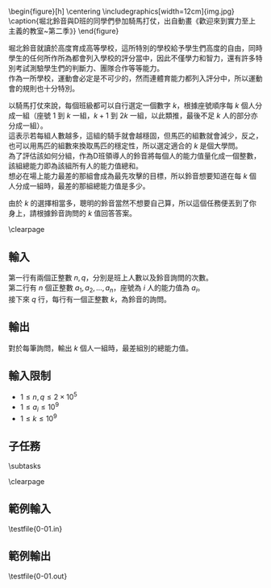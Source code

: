#

\begin{figure}[h]
\centering
\includegraphics[width=12cm]{img.jpg}
\caption{堀北鈴音與D班的同學們參加騎馬打仗，出自動畫《歡迎來到實力至上主義的教室~第二季》}
\end{figure}

堀北鈴音就讀於高度育成高等學校，這所特別的學校給予學生們高度的自由，同時學生的任何所作所為都會列入學校的評分當中，因此不僅學力和智力，還有許多特別考試測驗學生們的判斷力、團隊合作等等能力。\
作為一所學校，運動會必定是不可少的，然而連體育能力都列入評分中，所以運動會的規則也十分特別。

以騎馬打仗來說，每個班級都可以自行選定一個數字 $k$，根據座號順序每 $k$ 個人分成一組（座號 $1$ 到 $k$ 一組，$k+1$ 到 $2k$ 一組，以此類推，最後不足 $k$ 人的部分亦分成一組）。\
這表示若每組人數越多，這組的騎手就會越穩固，但馬匹的組數就會減少，反之，也可以用馬匹的組數來換取馬匹的穩定性，所以選定適合的 $k$ 是個大學問。\
為了評估該如何分組，作為D班領導人的鈴音將每個人的能力值量化成一個整數，該組總能力即為該組所有人的能力值總和。\
想必在場上能力最差的那組會成為最先攻擊的目標，所以鈴音想要知道在每 $k$ 個人分成一組時，最差的那組總能力值是多少。

由於 $k$ 的選擇相當多，聰明的鈴音當然不想要自己算，所以這個任務便丟到了你身上，請根據鈴音詢問的 $k$ 值回答答案。

\clearpage

## 輸入
第一行有兩個正整數 $n, q$，分別是班上人數以及鈴音詢問的次數。\
第二行有 $n$ 個正整數 $a_1, a_2, \dots, a_n$，座號為 $i$ 人的能力值為 $a_i$。\
接下來 $q$ 行，每行有一個正整數 $k$，為鈴音的詢問。

## 輸出
對於每筆詢問，輸出 $k$ 個人一組時，最差組別的總能力值。

## 輸入限制
- $1 \leq n, q \leq 2 \times 10^5$
- $1 \leq a_i \leq 10^9$
- $1 \leq k \leq 10^9$

## 子任務
\subtasks

\clearpage

## 範例輸入
\testfile{0-01.in}

## 範例輸出
\testfile{0-01.out}
